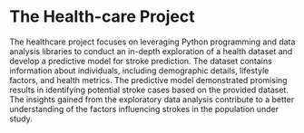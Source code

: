 # The Health-care Project
The healthcare project focuses on leveraging Python programming and data analysis libraries to conduct an in-depth exploration of a health dataset and develop a predictive model for stroke prediction. The dataset contains information about individuals, including demographic details, lifestyle factors, and health metrics.
The predictive model demonstrated promising results in identifying potential stroke cases based on the provided dataset. The insights gained from the exploratory data analysis contribute to a better understanding of the factors influencing strokes in the population under study.

